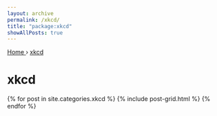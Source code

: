 ```yaml
---
layout: archive
permalink: /xkcd/
title: "package:xkcd"
showAllPosts: true
---
```


<div class="wrap">

   <nav class="breadcrumbs">
      <span itemscope="" itemtype="http://data-vocabulary.org/Breadcrumb">
         <a href="{{ site.baseurl }}" itemprop="url">
            <span itemprop="title">Home</span>
         </a>
          ›
         <a href="{{ site.baseurl }}/xkcd" itemprop="url">
            <span itemprop="title">xkcd</span>
         </a>
      </span>
   </nav>

   <div class="page-title">
     <h1>xkcd</h1>
   </div>

   <div class="archive-wrap">
      <div class="page-content">
         <div class="tiles">
         {% for post in site.categories.xkcd %}
            {% include post-grid.html %}
         {% endfor %}
         </div><!-- /.tiles -->
      </div><!-- /.page-content -->
   </div><!-- /.archive-wrap -->
</div><!-- /.wrap -->
